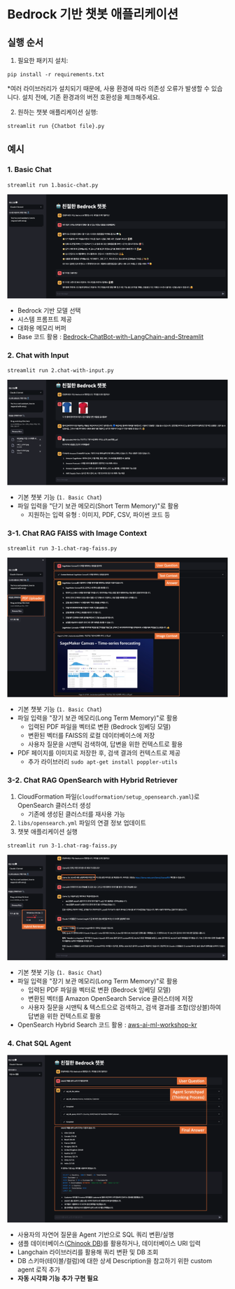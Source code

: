 # Bedrock 기반 챗봇 애플리케이션


## 실행 순서

1. 필요한 패키지 설치:
```
pip install -r requirements.txt
```
*여러 라이브러리가 설치되기 때문에, 사용 환경에 따라 의존성 오류가 발생할 수 있습니다. 설치 전에, 기존 환경과의 버전 호환성을 체크해주세요.

2. 원하는 챗봇 애플리케이션 실행:
```
streamlit run {Chatbot file}.py
```

## 예시

### 1. **Basic Chat**
```
streamlit run 1.basic-chat.py
```
![Basic Chat](./images/1.basic-chat.png)
- Bedrock 기반 모델 선택
- 시스템 프롬프트 제공
- 대화용 메모리 버퍼
- Base 코드 활용 : [Bedrock-ChatBot-with-LangChain-and-Streamlit](https://github.com/davidshtian/Bedrock-ChatBot-with-LangChain-and-Streamlit)

### 2. **Chat with Input**
```
streamlit run 2.chat-with-input.py
```
![Chat with Input](./images/2.chat-with-input.png)
- 기본 챗봇 기능 (`1. Basic Chat`)
- 파일 입력을 "단기 보관 메모리(Short Term Memory)"로 활용
    - 지원하는 입력 유형 : 이미지, PDF, CSV, 파이썬 코드 등


### 3-1. **Chat RAG FAISS with Image Context**
```
streamlit run 3-1.chat-rag-faiss.py
```
![Chat RAG FAISS](./images/3-1.chat-rag-faiss.png)
- 기본 챗봇 기능 (`1. Basic Chat`)
- 파일 입력을 "장기 보관 메모리(Long Term Memory)"로 활용
    - 입력된 PDF 파일을 벡터로 변환 (Bedrock 임베딩 모델)
    - 변환된 벡터를 FAISS의 로컬 데이터베이스에 저장
    - 사용자 질문을 시맨틱 검색하여, 답변을 위한 컨텍스트로 활용
- PDF 페이지를 이미지로 저장한 후, 검색 결과의 컨텍스트로 제공
    - 추가 라이브러리 `sudo apt-get install poppler-utils`
 
### 3-2. **Chat RAG OpenSearch with Hybrid Retriever**
1. CloudFormation 파일(`cloudformation/setup_opensearch.yaml`)로 OpenSearch 클러스터 생성
    - 기존에 생성된 클러스터를 재사용 가능
3. `libs/opensearch.yml` 파일의 연결 정보 업데이트
4. 챗봇 애플리케이션 실행
```
streamlit run 3-1.chat-rag-faiss.py
```
![Chat with Input](./images/3-2.chat-rag-opensearch.png)
- 기본 챗봇 기능 (`1. Basic Chat`)
- 파일 입력을 "장기 보관 메모리(Long Term Memory)"로 활용
    - 입력된 PDF 파일을 벡터로 변환 (Bedrock 임베딩 모델)
    - 변환된 벡터를 Amazon OpenSearch Service 클러스터에 저장 
    - 사용자 질문을 시맨틱 & 텍스트으로 검색하고, 검색 결과를 조합(앙상블)하여 답변을 위한 컨텍스트로 활용
- OpenSearch Hybrid Search 코드 활용 : [aws-ai-ml-workshop-kr](https://github.com/aws-samples/aws-ai-ml-workshop-kr/blob/master/genai/aws-gen-ai-kr/utils/rag.py)

### 4. **Chat SQL Agent**
![Chat SQL Agent](./images/4.chat-sql-agent.png)
- 사용자의 자연어 질문을 Agent 기반으로 SQL 쿼리 변환/실행
- 샘플 데이터베이스([Chinook DB](https://github.com/lerocha/chinook-database))를 활용하거나, 데이터베이스 URI 입력
- Langchain 라이브러리를 활용해 쿼리 변환 및 DB 조회 
- DB 스키마(테이블/컬럼)에 대한 상세 Description을 참고하기 위한 custom agent 로직 추가
- **자동 시각화 기능 추가 구현 필요**
